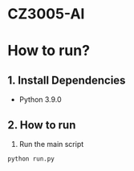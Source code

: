 # CZ3005-AI

# How to run?

## 1. Install Dependencies

- Python 3.9.0

## 2. How to run

1. Run the main script
```
python run.py
```
